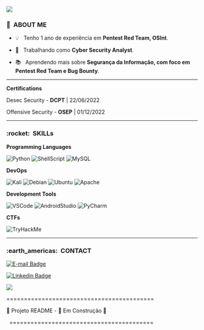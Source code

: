 ![](https://komarev.com/ghpvc/?username=0xEtern4lw0lf&color=006bed)

<h3> 🔎 &nbsp;ABOUT ME </h3>

- 💡 &nbsp; Tenho 1 ano de experiência em **Pentest Red Team, OSInt**.

<!-- - 🎓 &nbsp; Estudando **SEU CURSO** no <a href="link da sua faculdade">SUA FACULDADE</a>. -->
- 💼 &nbsp; Trabalhando como **Cyber Security Analyst**. <!-- <a href="LINK DA EMPRESA">EMPRESA</a> -->

- 📚 &nbsp; Aprendendo mais sobre **Segurança da Informação, com foco em Pentest Red Team e Bug Bounty**.


---



**Certifications**

Desec Security     - **DCPT**  | 22/06/2022

Offensive Security - **OSEP**  | 01/12/2022


---


<h3> :rocket: &nbsp;SKILLs </h3>


**Programming Languages**

  ![Python](https://img.shields.io/badge/Python-3776AB?style=for-the-badge&logo=python&logoColor=white)
  ![ShellScript](https://img.shields.io/badge/Shell_Script-121011?style=for-the-badge&logo=gnu-bash&logoColor=white)
  ![MySQL](https://img.shields.io/badge/MySQL-005C84?style=for-the-badge&logo=mysql&logoColor=white)
  
  
<!--  
  ![image](https://img.shields.io/badge/HTML5-E34F26?style=for-the-badge&logo=html5&logoColor=white)
  ![image](https://img.shields.io/badge/CSS3-1572B6?style=for-the-badge&logo=css3&logoColor=white)
  ![image](https://img.shields.io/badge/PHP-777BB4?style=for-the-badge&logo=php&logoColor=white)
  ![image](https://img.shields.io/badge/C-00599C?style=for-the-badge&logo=c&logoColor=white)
  ![image](https://img.shields.io/badge/JavaScript-323330?style=for-the-badge&logo=javascript&logoColor=F7DF1E)
  ![C#](https://img.shields.io/badge/-csharp-333333?style=flat&logo=C%2B%2B&logoColor=9a4993)
  ![Java](https://img.shields.io/badge/-Java-333333?style=flat&logo=Java&logoColor=007396)
  ![JavaScript](https://img.shields.io/badge/-JavaScript-333333?style=flat&logo=javascript)
  ![HTML5](https://img.shields.io/badge/-HTML5-333333?style=flat&logo=HTML5)
  ![CSS](https://img.shields.io/badge/-CSS-333333?style=flat&logo=CSS3&logoColor=1572B6)
  ![Flutter](https://img.shields.io/badge/-Flutter-333333?style=flat&logo=Flutter&logoColor=42a5f6)
-->

<!--
**Frameworks**

  ![image](https://img.shields.io/badge/.NET-512BD4?style=for-the-badge&logo=dotnet&logoColor=white)
  ![image](https://img.shields.io/badge/Bootstrap-563D7C?style=for-the-badge&logo=bootstrap&logoColor=white)
  ![image](https://img.shields.io/badge/Laravel-FF2D20?style=for-the-badge&logo=laravel&logoColor=white)
  ![image](https://img.shields.io/badge/-materialize--css-ff69b4?style=for-the-badge&logo=materialize--css&logoColor=white)
  ![image](https://img.shields.io/badge/Flutter-02569B?style=for-the-badge&logo=flutter&logoColor=white)
-->  
  
**DevOps**

  ![Kali](https://img.shields.io/badge/Kali_Linux-557C94?style=for-the-badge&logo=kali-linux&logoColor=white)
  ![Debian](https://img.shields.io/badge/Debian-A81D33?style=for-the-badge&logo=debian&logoColor=white)
  ![Ubuntu](https://img.shields.io/badge/Ubuntu-E95420?style=for-the-badge&logo=ubuntu&logoColor=white)
  ![Apache](https://img.shields.io/badge/Apache-D22128?style=for-the-badge&logo=Apache&logoColor=white)

  
  <!--
  ![Git](https://img.shields.io/badge/-Git-333333?style=flat&logo=git)
  ![GitHub](https://img.shields.io/badge/-GitHub-333333?style=flat&logo=github)
  ![Bitbucket](https://img.shields.io/badge/-Bitbucket-333333?style=flat&logo=bitbucket)  
  ![image](https://img.shields.io/badge/Cloudflare-F38020?style=for-the-badge&logo=Cloudflare&logoColor=white)
  ![image](https://img.shields.io/badge/Nginx-009639?style=for-the-badge&logo=nginx&logoColor=white)
  ![image](https://img.shields.io/badge/GNU%20Bash-4EAA25?style=for-the-badge&logo=GNU%20Bash&logoColor=white)
  -->
  

**Development Tools**

  ![VSCode](https://img.shields.io/badge/Visual_Studio_Code-0078D4?style=for-the-badge&logo=visual%20studio%20code&logoColor=white)
  ![AndroidStudio](https://img.shields.io/badge/Android_Studio-3DDC84?style=for-the-badge&logo=android-studio&logoColor=white)
  ![PyCharm](https://img.shields.io/badge/pycharm-143?style=for-the-badge&logo=pycharm&logoColor=black&color=black&labelColor=green)

  
<!--
## ⭐ Information about my GitHub account
![GitHub Stats](https://github-readme-stats.vercel.app/api?username=0xEternalw0lf&show_icons=true)
-->


**CTFs**

<img src="https://tryhackme-badges.s3.amazonaws.com/smithbenison.png" alt="TryHackMe">


 ---
 
 
<h3> :earth_americas: &nbsp;CONTACT </h3> 

<p align="left">
</p>

[![E-mail Badge](https://img.shields.io/badge/Gmail-D14836?style=for-the-badge&logo=gmail&logoColor=white&link=mailto:teste@teste.com)](mailto:ramonmarsal.tech@gmail.com)

[![Linkedin Badge](https://img.shields.io/badge/LinkedIn-0077B5?style=for-the-badge&logo=linkedin&logoColor=white&link=https://www.linkedin.com/)](https://www.linkedin.com/ramonmarsaltech)

<!--
[![Linkedin Badge](https://img.shields.io/badge/Facebook-1877F2?style=for-the-badge&logo=facebook&logoColor=white&link=https://www.facebook.com/)](https://www.facebook.com/)
[![Linkedin Badge](https://img.shields.io/badge/Instagram-E4405F?style=for-the-badge&logo=instagram&logoColor=white&lin=https://www.instagram.com/)](https://www.instagram.com/)
[![Linkedin Badge](https://img.shields.io/badge/-Sololearn-3a464b?style=for-the-badge&logo=Sololearn&logoColor=white&link=https://www.sololearn.com/profile/5341606)](https://www.sololearn.com/profile/5341606)
-->
  
![](https://hit.yhype.me/github/profile?user_id=26508407)


==========================================
&nbsp;

🚧 Projeto README - 🚀 Em Construção 🚧

&nbsp;
\=========================================
